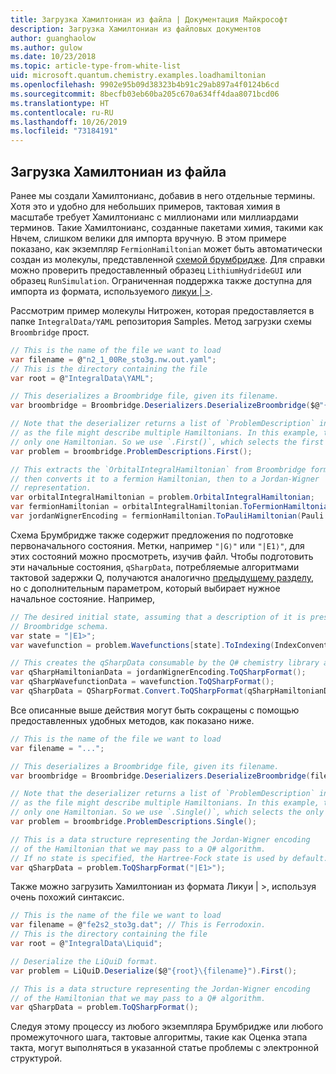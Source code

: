 ```yaml
---
title: Загрузка Хамилтониан из файла | Документация Майкрософт
description: Загрузка Хамилтониан из файловых документов
author: guanghaolow
ms.author: gulow
ms.date: 10/23/2018
ms.topic: article-type-from-white-list
uid: microsoft.quantum.chemistry.examples.loadhamiltonian
ms.openlocfilehash: 9902e95b09d38323b4b91c29ab897a4f0124b6cd
ms.sourcegitcommit: 8becfb03eb60ba205c670a634ff4daa8071bcd06
ms.translationtype: HT
ms.contentlocale: ru-RU
ms.lasthandoff: 10/26/2019
ms.locfileid: "73184191"
---
```

## <a name="loading-a-hamiltonian-from-file"></a>Загрузка Хамилтониан из файла
Ранее мы создали Хамилтонианс, добавив в него отдельные термины. Хотя это и удобно для небольших примеров, тактовая химия в масштабе требует Хамилтонианс с миллионами или миллиардами терминов. Такие Хамилтонианс, созданные пакетами химия, такими как Нвчем, слишком велики для импорта вручную. В этом примере показано, как экземпляр `FermionHamiltonian` может быть автоматически создан из молекулы, представленной [схемой брумбридже](xref:microsoft.quantum.libraries.chemistry.schema.broombridge). Для справки можно проверить предоставленный образец `LithiumHydrideGUI` или образец `RunSimulation`. Ограниченная поддержка также доступна для импорта из формата, используемого [ликуи | >](https://www.microsoft.com/en-us/research/project/language-integrated-quantum-operations-liqui/).

Рассмотрим пример молекулы Нитрожен, которая предоставляется в папке `IntegralData/YAML` репозитория Samples. Метод загрузки схемы `Broombridge` прост.

```csharp
// This is the name of the file we want to load
var filename = @"n2_1_00Re_sto3g.nw.out.yaml";
// This is the directory containing the file
var root = @"IntegralData\YAML";

// This deserializes a Broombridge file, given its filename.
var broombridge = Broombridge.Deserializers.DeserializeBroombridge($@"{root}\{filename}");

// Note that the deserializer returns a list of `ProblemDescription` instances 
// as the file might describe multiple Hamiltonians. In this example, there is 
// only one Hamiltonian. So we use `.First()`, which selects the first element of the list.
var problem = broombridge.ProblemDescriptions.First();

// This extracts the `OrbitalIntegralHamiltonian` from Broombridge format,
// then converts it to a fermion Hamiltonian, then to a Jordan-Wigner
// representation.
var orbitalIntegralHamiltonian = problem.OrbitalIntegralHamiltonian;
var fermionHamiltonian = orbitalIntegralHamiltonian.ToFermionHamiltonian(IndexConvention.UpDown);
var jordanWignerEncoding = fermionHamiltonian.ToPauliHamiltonian(Pauli.QubitEncoding.JordanWigner);
```

Схема Брумбридже также содержит предложения по подготовке первоначального состояния. Метки, например `"|G⟩"` или `"|E1⟩"`, для этих состояний можно просмотреть, изучив файл. Чтобы подготовить эти начальные состояния, `qSharpData`, потребляемые алгоритмами тактовой задержки Q, получаются аналогично [предыдущему разделу](xref:microsoft.quantum.chemistry.examples.energyestimate), но с дополнительным параметром, который выбирает нужное начальное состояние. Например,
```csharp
// The desired initial state, assuming that a description of it is present in the
// Broombridge schema.
var state = "|E1>";
var wavefunction = problem.Wavefunctions[state].ToIndexing(IndexConvention.UpDown);

// This creates the qSharpData consumable by the Q# chemistry library algorithms.
var qSharpHamiltonianData = jordanWignerEncoding.ToQSharpFormat();
var qSharpWavefunctionData = wavefunction.ToQSharpFormat();
var qSharpData = QSharpFormat.Convert.ToQSharpFormat(qSharpHamiltonianData, qSharpWavefunctionData);
```

Все описанные выше действия могут быть сокращены с помощью предоставленных удобных методов, как показано ниже.
```csharp
// This is the name of the file we want to load
var filename = "...";

// This deserializes a Broombridge file, given its filename.
var broombridge = Broombridge.Deserializers.DeserializeBroombridge(filename);

// Note that the deserializer returns a list of `ProblemDescription` instances 
// as the file might describe multiple Hamiltonians. In this example, there is 
// only one Hamiltonian. So we use `.Single()`, which selects the only element of the list.
var problem = broombridge.ProblemDescriptions.Single();

// This is a data structure representing the Jordan-Wigner encoding 
// of the Hamiltonian that we may pass to a Q# algorithm.
// If no state is specified, the Hartree-Fock state is used by default.
var qSharpData = problem.ToQSharpFormat("|E1>");
```

Также можно загрузить Хамилтониан из формата Ликуи | >, используя очень похожий синтаксис. 

```csharp
// This is the name of the file we want to load
var filename = @"fe2s2_sto3g.dat"; // This is Ferrodoxin.
// This is the directory containing the file
var root = @"IntegralData\Liquid";

// Deserialize the LiQuiD format.
var problem = LiQuiD.Deserialize($@"{root}\{filename}").First();

// This is a data structure representing the Jordan-Wigner encoding 
// of the Hamiltonian that we may pass to a Q# algorithm.
var qSharpData = problem.ToQSharpFormat();
```

Следуя этому процессу из любого экземпляра Брумбридже или любого промежуточного шага, тактовые алгоритмы, такие как Оценка этапа такта, могут выполняться в указанной статье проблемы с электронной структурой.